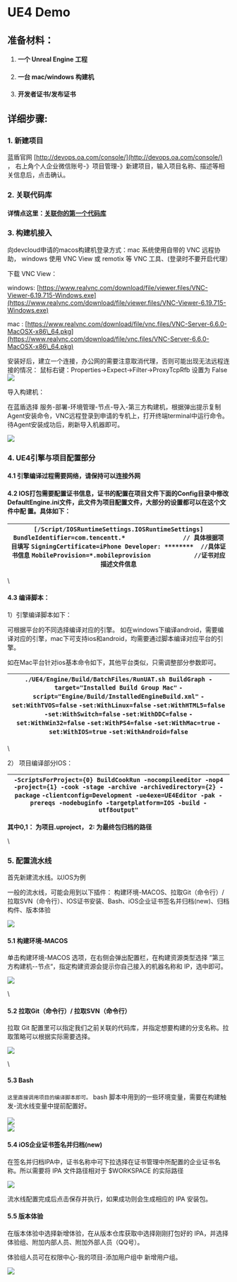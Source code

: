 # UE4 Demo

## **准备材料：** <a href="#ue4demo-zhun-bei-cai-liao" id="ue4demo-zhun-bei-cai-liao"></a>

1. #### &#x20;一个 Unreal Engine 工程 <a href="#ue4demo-yi-ge-unrealengine-gong-cheng" id="ue4demo-yi-ge-unrealengine-gong-cheng"></a>
2. #### &#x20;一台 mac/windows 构建机 <a href="#ue4demo-yi-tai-macwindows-gou-jian-ji" id="ue4demo-yi-tai-macwindows-gou-jian-ji"></a>
3. #### 开发者证书/发布证书 <a href="#ue4demo-kai-fa-zhe-zheng-shu-fa-bu-zheng-shu-qian-wang-lan-dun-zheng-shu-xi-tong-httpskeystore.oa.co" id="ue4demo-kai-fa-zhe-zheng-shu-fa-bu-zheng-shu-qian-wang-lan-dun-zheng-shu-xi-tong-httpskeystore.oa.co"></a>

## **详细步骤:** <a href="#ue4demo-xiang-xi-bu-zhou" id="ue4demo-xiang-xi-bu-zhou"></a>

### **1. 新建项目** <a href="#ue4demo1.-xin-jian-xiang-mu" id="ue4demo1.-xin-jian-xiang-mu"></a>

蓝盾官网 [http://devops.oa.com/console/](http://devops.oa.com/console/) ， 右上角个人企业微信账号-》项目管理-》新建项目，输入项目名称、描述等相关信息后，点击确认。

### **2. 关联代码库** <a href="#ue4demo2.-guan-lian-dai-ma-ku" id="ue4demo2.-guan-lian-dai-ma-ku"></a>

#### 详情点这里：[关联你的第一个代码库](http://iwiki.oa.com/pages/viewpage.action?pageId=10718809) <a href="#ue4demo-xiang-qing-dian-zhe-li-guan-lian-ni-de-di-yi-ge-dai-ma-ku" id="ue4demo-xiang-qing-dian-zhe-li-guan-lian-ni-de-di-yi-ge-dai-ma-ku"></a>

### **3. 构建机接入** <a href="#ue4demo3.-gou-jian-ji-jie-ru" id="ue4demo3.-gou-jian-ji-jie-ru"></a>

向devcloud申请的macos构建机登录方式：mac 系统使用自带的 VNC 远程协助， windows 使用 VNC View 或 remotix 等 VNC 工具、(登录时不要开启代理）

下载 VNC View：

windows: [https://www.realvnc.com/download/file/viewer.files/VNC-Viewer-6.19.715-Windows.exe](https://www.realvnc.com/download/file/viewer.files/VNC-Viewer-6.19.715-Windows.exe)

mac : [https://www.realvnc.com/download/file/vnc.files/VNC-Server-6.6.0-MacOSX-x86\_64.pkg](https://www.realvnc.com/download/file/vnc.files/VNC-Server-6.6.0-MacOSX-x86\_64.pkg)

安装好后，建立一个连接，办公网的需要注意取消代理，否则可能出现无法远程连接的情况： 鼠标右键：Properties->Expect->Filter→ProxyTcpRfb 设置为 False\
![](<../../.gitbook/assets/image (16).png>)

导入构建机：

在蓝盾选择 服务-部署-环境管理-节点-导入-第三方构建机，根据弹出提示复制Agent安装命令，VNC远程登录到申请的专机上，打开终端terminal中运行命令。待Agent安装成功后，刷新导入机器即可。

![](<../../.gitbook/assets/image (3).png>)

### **4. UE4引擎与项目配置部分** <a href="#ue4demo4.ue4-yin-qing-yu-xiang-mu-pei-zhi-bu-fen" id="ue4demo4.ue4-yin-qing-yu-xiang-mu-pei-zhi-bu-fen"></a>

#### &#x20;   4.1 引擎编译过程需要网络，请保持可以连接外网 <a href="#ue4demo4.1-yin-qing-bian-yi-guo-cheng-xu-yao-wang-luo-qing-bao-chi-ke-yi-lian-jie-wai-wang" id="ue4demo4.1-yin-qing-bian-yi-guo-cheng-xu-yao-wang-luo-qing-bao-chi-ke-yi-lian-jie-wai-wang"></a>

#### &#x20;   4.2 IOS打包需要配置证书信息，证书的配置在项目文件下面的Config目录中修改 DefaultEngine.ini文件，此文件为项目配置文件，大部分的设置都可以在这个文件中配 置。具体如下： <a href="#ue4demo4.2ios-da-bao-xu-yao-pei-zhi-zheng-shu-xin-xi-zheng-shu-de-pei-zhi-zai-xiang-mu-wen-jian-xia" id="ue4demo4.2ios-da-bao-xu-yao-pei-zhi-zheng-shu-xin-xi-zheng-shu-de-pei-zhi-zai-xiang-mu-wen-jian-xia"></a>

| `[/Script/IOSRuntimeSettings.IOSRuntimeSettings]` `BundleIdentifier=com.tencentt.*                // 具体根据项目填写` `SigningCertificate=iPhone Developer: ********  //具体证书信息` `MobileProvision=*.mobileprovision            //证书对应描述文件信息` |
| ------------------------------------------------------------------------------------------------------------------------------------------------------------------------------------------------------------------------------------ |

\


#### &#x20;   4.3 编译脚本： <a href="#ue4demo4.3-bian-yi-jiao-ben" id="ue4demo4.3-bian-yi-jiao-ben"></a>

1）引擎编译脚本如下：

可根据平台的不同选择编译对应的引擎。 如在windows下编译android，需要编译对应的引擎，mac下可支持ios和android，均需要通过脚本编译对应平台的引擎。

如在Mac平台针对ios基本命令如下，其他平台类似，只需调整部分参数即可。

| `./UE4/Engine/Build/BatchFiles/RunUAT.sh BuildGraph -target="Installed Build Group Mac"` `-script="Engine/Build/InstalledEngineBuild.xml"` `-set:WithTVOS=false` `-set:WithLinux=false` `-set:WithHTML5=false` `-set:WithSwitch=false` `-set:WithDDC=false` `-set:WithWin32=false` `-set:WithPS4=false` `-set:WithMac=true` `-set:WithIOS=true`  `-set:WithAndroid=false` |
| ------------------------------------------------------------------------------------------------------------------------------------------------------------------------------------------------------------------------------------------------------------------------------------------------------------------------------------------------------------------------- |

\


2） 项目编译部分IOS：

| `-ScriptsForProject={0} BuildCookRun -nocompileeditor -nop4 -project={1} -cook -stage -archive -archivedirectory={2} -package` `-clientconfig=Development -ue4exe=UE4Editor -pak -prereqs -nodebuginfo -targetplatform=IOS -build -utf8output"` |
| ----------------------------------------------------------------------------------------------------------------------------------------------------------------------------------------------------------------------------------------------- |

**其中0,1： 为项目.uproject，  2: 为最终包归档的路径**

\


### **5. 配置流水线** <a href="#ue4demo5.-pei-zhi-liu-shui-xian" id="ue4demo5.-pei-zhi-liu-shui-xian"></a>

首先新建流水线。以IOS为例

一般的流水线，可能会用到以下插件： 构建环境-MACOS、拉取Git（命令行）/ 拉取SVN（命令行）、IOS证书安装、Bash、iOS企业证书签名并归档(new)、归档构件、版本体验

![](<../../.gitbook/assets/image (15).png>)

#### 5.1 构建环境-MACOS <a href="#ue4demo5.1-gou-jian-huan-jing-macos" id="ue4demo5.1-gou-jian-huan-jing-macos"></a>

单击构建环境-MACOS 选项，在右侧会弹出配置栏，在构建资源类型选择 ”第三方构建机--节点“，指定构建资源会提示你自己接入的机器名称和 IP，选中即可。

![](<../../.gitbook/assets/image (26).png>)

\


#### **5.2 拉取Git（命令行）/   拉取SVN（命令行）** <a href="#ue4demo5.2-la-qu-git-ming-ling-hang-la-qu-svn-ming-ling-hang" id="ue4demo5.2-la-qu-git-ming-ling-hang-la-qu-svn-ming-ling-hang"></a>

拉取 Git 配置里可以指定我们之前关联的代码库，并指定想要构建的分支名称。拉取策略可以根据实际需要选择。

![](<../../.gitbook/assets/image (30).png>)

\


#### **5.3 Bash** <a href="#ue4demo-5.3bash" id="ue4demo-5.3bash"></a>

`这里直接调用项目的编译脚本即可。` bash 脚本中用到的一些环境变量，需要在构建触发-流水线变量中提前配置好。\
\
![](<../../.gitbook/assets/image (20).png>)\
![](<../../.gitbook/assets/image (21).png>)

#### 5.4 iOS企业证书签名并归档(new) <a href="#ue4demo5.4ios-qi-ye-zheng-shu-qian-ming-bing-gui-dang-new" id="ue4demo5.4ios-qi-ye-zheng-shu-qian-ming-bing-gui-dang-new"></a>

在签名并归档IPA中，证书名称中可下拉选择在证书管理中所配置的企业证书名称。所以需要将 IPA 文件路径相对于 $WORKSPACE 的实际路径

![](<../../.gitbook/assets/image (27).png>)

流水线配置完成后点击保存并执行，如果成功则会生成相应的 IPA 安装包。

#### 5.5 版本体验 <a href="#ue4demo5.5-ban-ben-ti-yan" id="ue4demo5.5-ban-ben-ti-yan"></a>

在版本体验中选择新增体验，在从版本仓库获取中选择刚刚打包好的 IPA，并选择体验组、附加内部人员、附加外部人员（QQ号）。

体验组人员可在权限中心-我的项目-添加用户组中 新增用户组。

![](<../../.gitbook/assets/image (24).png>)
